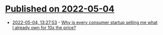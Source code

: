# [Published on 2022-05-04](index.md)

* [2022-05-04, 13:27:53](https://news.ycombinator.com/item?id=31260066) - [Why is every consumer startup selling me what I already own for 10x the price?](https://mleverything.substack.com/p/why-is-every-consumer-startup-trying)
